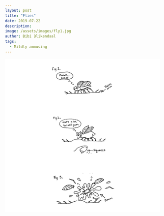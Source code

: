 ```yaml
---
layout: post
title: "Flies"
date: 2019-07-22
description:
image: /assets/images/fly1.jpg
author: Bibi Blikendaal
tags: 
  - Mildly ammusing
---
```


![Placeholder](/assets/images/fly_all.jpg)